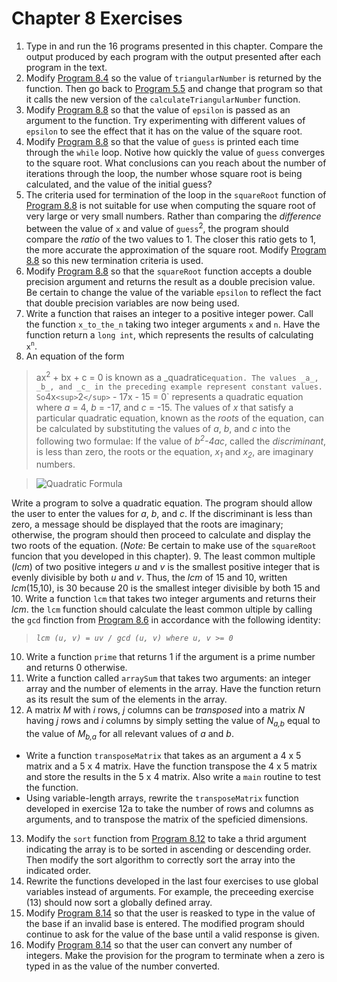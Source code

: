 # Chapter 8 Exercises
1. Type in and run the 16 programs presented in this chapter. Compare the output
produced by each program with the output presented after each program in the 
text.
2. Modify [Program 8.4](Samples/pgm8-4.c) so the value of `triangularNumber` is
returned by the function. Then go back to [Program 5.5](../5/Samples/pgm5-5.c)
and change that program so that it calls the new version of the 
`calculateTriangularNumber` function.
3. Modify [Program 8.8](Samples/pgm8-8.c) so that the value of `epsilon` is
passed as an argument to the function. Try experimenting with different values
of `epsilon` to see the effect that it has on the value of the square root.
4. Modify [Program 8.8](Samples/pgm8-8.c) so that the value of `guess` is 
printed each time through the `while` loop. Notive how quickly the value of 
`guess` converges to the square root. What conclusions can you reach about the 
number of iterations through the loop, the number whose square root is being 
calculated, and the value of the initial guess?
5. The criteria used for termination of the loop in the `squareRoot` function of
[Program 8.8](Samples/pgm8-8.c) is not suitable for use when computing the 
square root of very large or very small numbers. Rather than comparing the 
_difference_ between the value of `x` and value of `guess`<sup>2</sup>, the
program should compare the _ratio_ of the two values to 1. The closer this ratio
gets to 1, the more accurate the approximation of the square root. Modify
[Program 8.8](Samples/pgm8-8.c) so this new termination criteria is used.
6. Modify [Program 8.8](Samples/pgm8-8.c) so that the `squareRoot` function accepts a double precision argument and returns the result as a double precision value. Be certain to change the value of the variable `epsilon` to reflect the fact that double precision variables are now being used.
7. Write a function that raises an integer to a positive integer power. Call the function `x_to_the_n` taking two integer arguments `x` and `n`. Have the function return a `long int`, which represents the results of calculating `x`<sup>`n`</sup>.
8. An equation of the form 
> ax<sup>2</sup> + bx + c = 0 
is known as a _quadratic` equation. The values _a_, _b_, and _c_ in the preceding example represent constant values. So `4x`<sup>`2`</sup>` - 17x - 15 = 0` represents a quadratic equation where _a_ = 4, _b_ = -17, and _c_ = -15. The values of _x_ that satisfy a particular quadratic equation, known as the _roots_ of the equation, can be calculated by substituting the values of _a_, _b_, and _c_ into the following two formulae: 
  > If the value of _b<sup>2</sup>-4ac_, called the _discriminant_, is less than zero, the roots or the equation, _x<sub>1</sub>_ and _x<sub>2</sub>_, are imaginary numbers.

  > ![Quadratic Formula](http://upload.wikimedia.org/wikipedia/commons/c/c4/Quadratic_formula.svg)

  Write a program to solve a quadratic equation. The program should allow the user to enter the values for _a_, _b_, and _c_. If the discriminant is less than zero, a message should be displayed that the roots are imaginary; otherwise, the program should then proceed to calculate and display the two roots of the equation. (_Note:_ Be certain to make use of the `squareRoot` funcion that you developed in this chapter).
9. The least common multiple (_lcm_) of two positive integers _u_ and _v_ is the smallest positive integer that is evenly divisible by both _u_ and _v_. Thus, the _lcm_ of 15 and 10, written _lcm_(15,10), is 30 because 20 is the smallest integer divisible by both 15 and 10. Write a function `lcm` that takes two integer arguments and returns their _lcm_. the `lcm` function should calculate the least common ultiple by calling the `gcd` finction from [Program 8.6](Samples/pgm8-6.c) in accordance with the following identity:

  > _`lcm (u, v) = uv / gcd (u, v) where u, v >= 0`_

10. Write a function `prime` that returns 1 if the argument is a prime number and returns 0 otherwise.
11. Write a function called `arraySum` that takes two arguments: an integer array and the number of elements in the array. Have the function return as its result the sum of the elements in the array.
12. A matrix _M_ with _i_ rows, _j_ columns can be _transposed_ into a matrix _N_ having _j_ rows and _i_ columns by simply setting the value of _N_<sub>_a,b_</sub> equal to the value of _M_<sub>_b,a_</sub> for all relevant values of _a_ and _b_.
  * Write a function `transposeMatrix` that takes as an argument a 4 x 5 matrix and a 5 x 4 matrix. Have the function transpose the 4 x 5 matrix and store the results in the 5 x 4 matrix. Also write a `main` routine to test the function.
  * Using variable-length arrays, rewrite the `transposeMatrix` function developed in exercise 12a to take the number of rows and columns as arguments, and to transpose the matrix of the speficied dimensions.
13. Modify the `sort` function from [Program 8.12](Samples/pgm8-12.c) to take a thrid argument indicating the array is to be sorted in ascending or descending order. Then modify the sort algorithm to correctly sort the array into the indicated order.
14. Rewrite the functions developed in the last four exercises to use global variables instead of arguments. For example, the preceeding exercise (13) should now sort a globally defined array.
15. Modify [Program 8.14](Samples/pgm8-14.c) so that the user is reasked to type in the value of the base if an invalid base is entered. The modified program should continue to ask for the value of the base until a valid response is given.
16. Modify [Program 8.14](Samples/pgm8-14.c) so that the user can convert any number of integers. Make the provision for the program to terminate when a zero is typed in as the value of the number converted.
